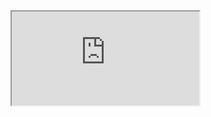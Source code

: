 <iframe src="https://docs.google.com/document/d/e/2PACX-1vQvEXXyzCqvy-vqx3gsSYILN7FgPN7cJ-nuCrO66y2tjiAYRLm8L312j3cCIY2p4yFVTw_-T4e2J2nu/pub?embedded=true"></iframe>
